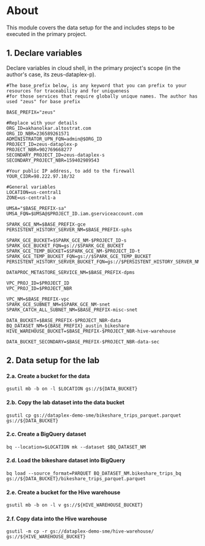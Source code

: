
# About
This module covers the data setup for the and includes steps to be executed in the primary project.


## 1. Declare variables 

Declare variables in cloud shell, in the primary project's scope (in the author's case, its zeus-dataplex-p).

```
#The base_prefix below, is any keyword that you can prefix to your resources for traceability and for uniqueness
#for those services that require globally unique names. The author has used "zeus" for base prefix

BASE_PREFIX="zeus"  

#Replace with your details
ORG_ID=akhanolkar.altostrat.com                              
ORG_ID_NBR=236589261571
ADMINISTRATOR_UPN_FQN=admin@$ORG_ID 
PROJECT_ID=zeus-dataplex-p
PROJECT_NBR=902769668277
SECONDARY_PROJECT_ID=zeus-dataplex-s
SECONDARY_PROJECT_NBR=159402989543

#Your public IP address, to add to the firewall
YOUR_CIDR=98.222.97.10/32

#General variables
LOCATION=us-central1
ZONE=us-central1-a

UMSA="$BASE_PREFIX-sa"
UMSA_FQN=$UMSA@$PROJECT_ID.iam.gserviceaccount.com

SPARK_GCE_NM=$BASE_PREFIX-gce
PERSISTENT_HISTORY_SERVER_NM=$BASE_PREFIX-sphs

SPARK_GCE_BUCKET=$SPARK_GCE_NM-$PROJECT_ID-s
SPARK_GCE_BUCKET_FQN=gs://$SPARK_GCE_BUCKET
SPARK_GCE_TEMP_BUCKET=$SPARK_GCE_NM-$PROJECT_ID-t
SPARK_GCE_TEMP_BUCKET_FQN=gs://$SPARK_GCE_TEMP_BUCKET
PERSISTENT_HISTORY_SERVER_BUCKET_FQN=gs://$PERSISTENT_HISTORY_SERVER_NM-$PROJECT_NBR

DATAPROC_METASTORE_SERVICE_NM=$BASE_PREFIX-dpms

VPC_PROJ_ID=$PROJECT_ID        
VPC_PROJ_ID=$PROJECT_NBR  

VPC_NM=$BASE_PREFIX-vpc
SPARK_GCE_SUBNET_NM=$SPARK_GCE_NM-snet
SPARK_CATCH_ALL_SUBNET_NM=$BASE_PREFIX-misc-snet

DATA_BUCKET=$BASE_PREFIX-$PROJECT_NBR-data
BQ_DATASET_NM=${BASE_PREFIX}_austin_bikeshare
HIVE_WAREHOUSE_BUCKET=$BASE_PREFIX-$PROJECT_NBR-hive-warehouse

DATA_BUCKET_SECONDARY=$BASE_PREFIX-$PROJECT_NBR-data-sec
```

## 2. Data setup for the lab

#### 2.a. Create a bucket for the data

```
gsutil mb -b on -l $LOCATION gs://${DATA_BUCKET}
```

#### 2.b. Copy the lab dataset into the data bucket

```
gsutil cp gs://dataplex-demo-sme/bikeshare_trips_parquet.parquet gs://${DATA_BUCKET}
```


#### 2.c. Create a BigQuery dataset 

```
bq --location=$LOCATION mk --dataset $BQ_DATASET_NM
```

#### 2.d. Load the bikeshare dataset into BigQuery

```
bq load --source_format=PARQUET BQ_DATASET_NM.bikeshare_trips_bq gs://${DATA_BUCKET}/bikeshare_trips_parquet.parquet
```

#### 2.e. Create a bucket for the Hive warehouse

```
gsutil mb -b on -l v gs://${HIVE_WAREHOUSE_BUCKET}
```

#### 2.f. Copy data into the Hive warehouse

```
gsutil -m cp -r gs://dataplex-demo-sme/hive-warehouse/ gs://${HIVE_WAREHOUSE_BUCKET}
```

